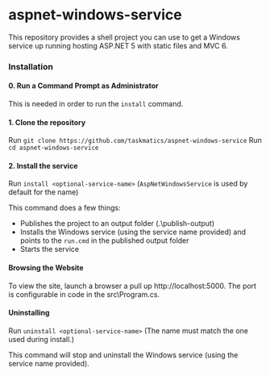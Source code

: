 aspnet-windows-service
=======

This repository provides a shell project you can use to get a Windows service up running hosting ASP.NET 5 with static files and MVC 6.

### Installation

#### 0. Run a Command Prompt as Administrator
This is needed in order to run the `install` command.

#### 1. Clone the repository
Run `git clone https://github.com/taskmatics/aspnet-windows-service`
Run `cd aspnet-windows-service`

#### 2. Install the service
Run `install <optional-service-name>` (`AspNetWindowsService` is used by default for the name)

This command does a few things:
* Publishes the project to an output folder (.\publish-output)
* Installs the Windows service (using the service name provided) and points to the `run.cmd` in the published output folder
* Starts the service

#### Browsing the Website
To view the site, launch a browser a pull up http://localhost:5000. The port is configurable in code in the src\Program.cs.

#### Uninstalling
Run `uninstall <optional-service-name>` (The name must match the one used during install.)

This command will stop and uninstall the Windows service (using the service name provided).
